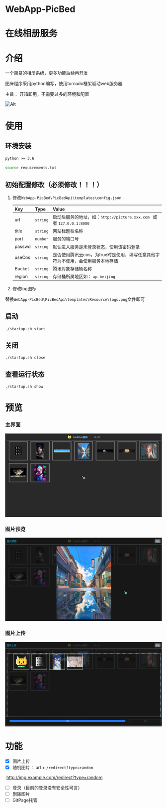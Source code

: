 # WebApp-PicBed
# 在线相册服务
# 介绍
一个简易的相册系统，更多功能后续再开发

图床程序采用python编写，使用tornado框架驱动web服务器

主旨： 开箱即用，不需要过多的环境和配置

![Alt](https://repobeats.axiom.co/api/embed/c9d3ba2f9aa90b8e25786691e17054d4f35a93f1.svg "Repobeats analytics image")


# 使用

## 环境安装

`python >= 3.6`

```bash
source requirements.txt
```



## 初始配置修改（必须修改！！！）

1. 修改`WebApp-PicBed\PicBedApi\templates\config.json`

    | Key    | Type     | Value                                                        |
    | ------ | -------- | ------------------------------------------------------------ |
    | url    | `string` | 启动后服务的地址，如：`http://picture.xxx.com `  或者   `127.0.0.1:8080` |
    | title  | `string` | 网站标题栏名称                                               |
    | port   | `number` | 服务的端口号                                                 |
    | passwd | `string` | 默认进入服务是未登录状态，使用该密码登录                     |
    | useCos | `string` | 是否使用腾讯云cos，为true时是使用，填写任意其他字符为不使用，会使用服务本地存储 |
    | Bucket | `string` | 腾讯对象存储桶名称                                           |
    | region | `string` | 存储桶所属地区如： `ap-beijing`                              |

2. 修改log图标

​		替换`WebApp-PicBed\PicBedApi\templates\Resource\logo.png`文件即可

## 启动

```shell
./startup.sh start
```
## 关闭
```shell
./startup.sh close
```
## 查看运行状态
```shell
./startup.sh show
```
# 预览
### 主界面

![image-20221007225633029](img/image-20221007225633029.png)

### 图片预览

![image-20221007225730537](img/image-20221007225730537.png)

### 图片上传

![image-20221007225804288](img/image-20221007225804288.png)


# 功能
- [x] 图片上传
- [x] 随机图片： url + `/redirect?type=random`

​			http://img.example.com/redirect?type=random

- [ ] 登录（目前的登录没有安全性可言）
- [ ] 删除图片
- [ ] GitPage托管

